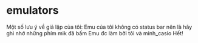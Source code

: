 # emulators
Một số lưu ý về giả lập của tôi:
Emu của tôi không có status bar nên là hãy ghi nhớ những phím mik đã bấm
Emu đc làm bởi tôi và minh_casio
Hết!
